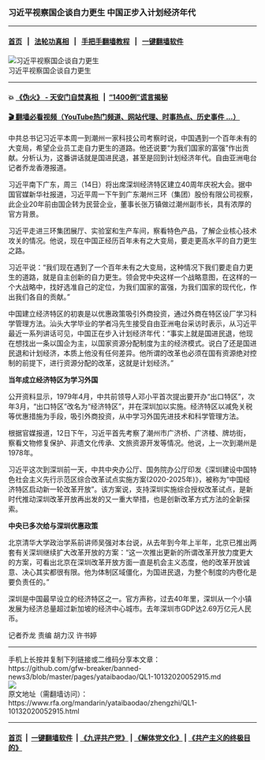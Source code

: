 ### 习近平视察国企谈自力更生  中国正步入计划经济年代
------------------------

#### [首页](https://github.com/gfw-breaker/banned-news3/blob/master/README.md) &nbsp;&nbsp;|&nbsp;&nbsp; [法轮功真相](https://github.com/begood0513/basic/blob/master/README.md)  &nbsp;&nbsp;|&nbsp;&nbsp; [手把手翻墙教程](https://github.com/gfw-breaker/guides/wiki)  &nbsp;&nbsp;|&nbsp;&nbsp; [一键翻墙软件](https://github.com/gfw-breaker/nogfw/blob/master/README.md)  



<div id="headerimg">
 <img alt="习近平视察国企谈自力更生" src="https://www.rfa.org/mandarin/yataibaodao/zhengzhi/xi_mand.jpg/@@images/2fe325e7-2fef-4b89-b338-b29fc87e0166.jpeg" title="习近平视察国企谈自力更生"/>
 <div id="headerimgcontents">
  <div id="headerimgcaption">
   <span>
    习近平视察国企谈自力更生
   </span>
   <!-- zoomattribute -->
  </div>
  <!-- headerimgcaption -->
 </div>
 <!-- headerimagecontents -->
</div>

<hr/>


#### 💥 [《伪火》 - 天安门自焚真相 ](http://158.247.195.190:10000/videos/blog/weihuo.html)&nbsp; |&nbsp; [“1400例”谎言揭秘  ](http://158.247.195.190:10000/videos/blog/jiexi1400.html)

#### [ 🎬  翻墙必看视频（YouTube热门频道、网站代理、时事热点、历史事件 ...）](https://github.com/gfw-breaker/links/blob/master/banned.md)

<div id="storytext">
 <div>
  <div class="slot_header">
  </div>
 </div>
 <p>
  中共总书记习近平本周一到潮州一家科技公司考察时说，中国遇到一个百年未有的大变局，希望企业员工走自力更生的道路。他还说要“为我们国家的富强”作出贡献。分析认为，这番讲话就是国进民退，甚至是回到计划经济年代。自由亚洲电台记者乔龙香港报道。
 </p>
 <p>
 </p>
 <p>
  习近平南下广东，周三（14日）将出席深圳经济特区建立40周年庆祝大会。据中国官媒新华社报道，习近平周一下午到广东潮州三环（集团）股份有限公司视察，此企业20年前由国企转为民营企业，董事长张万镇做过潮州副市长，具有浓厚的官方背景。
 </p>
 <p>
 </p>
 <p>
  习近平走进三环集团展厅、实验室和生产车间，察看特色产品，了解企业核心技术攻关的情况。他说，现在中国正经历百年未有之大变局，要走更高水平的自力更生之路。
 </p>
 <p>
 </p>
 <p>
  习近平说：“我们现在遇到了一个百年未有之大变局，这种情况下我们要走自力更生的道路，就是自主创新的自力更生。领会党中央这样一个战略意图，在这样的一个大战略中，找好选准自己的定位，为我们国家的富强，为我们国家的现代化，作出我们各自的贡献。”
 </p>
 <p>
 </p>
 <p>
  中国建立经济特区的初衷是以优惠政策吸引外商投资，通过外商在特区设厂学习科学管理方法。汕头大学毕业的学者冯先生接受自由亚洲电台采访时表示，从习近平最近一系列讲话可见，中国正在步入计划经济年代：“事实上就是国进民退，他现在想找出一条以国企为主，以国家资源分配制度为主的经济模式。说白了还是国进民退和计划经济，本质上他没有任何差异。他所谓的改革也必须在国有资源绝对控制的前提下，进行资源分配的改革，这就是计划经济。”
 </p>
 <p>
 </p>
 <p>
  <b>
   当年成立经济特区为学习外国
  </b>
 </p>
 <p>
 </p>
 <p>
  公开资料显示，1979年4月，中共前领导人邓小平首次提出要开办“出口特区”，次年3月，“出口特区”改名为“经济特区”，并在深圳加以实施。经济特区以减免关税等优惠措施为手段，吸引外商投资，从中学习外国先进技术和科学管理方法。
 </p>
 <p>
 </p>
 <p>
  根据官媒报道，12日下午，习近平首先考察了潮州市广济桥、广济楼、牌坊街，察看文物修复保护、非遗文化传承、文旅资源开发等情况。他说，上一次到潮州是1978年。
 </p>
 <p>
 </p>
 <p>
  习近平这次到深圳前一天，中共中央办公厅、国务院办公厅印发《深圳建设中国特色社会主义先行示范区综合改革试点实施方案(2020-2025年)》，被称为“中国经济特区启动新一轮改革开放”。该方案说，支持深圳实施综合授权改革试点，是新时代推动深圳改革开放再出发的又一重大举措，也是创新改革方式方法的全新探索。
 </p>
 <p>
 </p>
 <p>
  <b>
   中央已多次给与深圳优惠政策
  </b>
 </p>
 <p>
 </p>
 <p>
  北京清华大学政治学系前讲师吴强对本台说，从去年到今年上半年，北京已推出两套有关深圳继续扩大改革开放的方案：“这一次推出更新的所谓改革开放力度更大的方案，可看出北京在深圳改革开放方面一直是机会主义态度，他的改革开放诚意、决心其实都很有限。他为体制区域僵化，为国进民退，为整个制度的内卷化是要负责任的。”
 </p>
 <p>
 </p>
 <p>
  深圳是中国最早设立的经济特区之一。官方声称，过去40年里，深圳从一个小镇发展为经济总量超过新加坡的经济中心城市。去年深圳市GDP达2.69万亿元人民币。
 </p>
 <p>
 </p>
 <p>
  记者乔龙 责编 胡力汉 许书婷
 </p>
</div>

<hr/>
手机上长按并复制下列链接或二维码分享本文章：<br/>
https://github.com/gfw-breaker/banned-news3/blob/master/pages/yataibaodao/QL1-10132020052915.md <br/>
<a href='https://github.com/gfw-breaker/banned-news3/blob/master/pages/yataibaodao/QL1-10132020052915.md'><img src='https://github.com/gfw-breaker/banned-news3/blob/master/pages/yataibaodao/QL1-10132020052915.md.png'/></a> <br/>
原文地址（需翻墙访问）：https://www.rfa.org/mandarin/yataibaodao/zhengzhi/QL1-10132020052915.html


------------------------
#### [首页](https://github.com/gfw-breaker/banned-news3/blob/master/README.md) &nbsp;|&nbsp; [一键翻墙软件](https://github.com/gfw-breaker/nogfw/blob/master/README.md) &nbsp;| [《九评共产党》](https://github.com/gfw-breaker/9ping.md/blob/master/README.md#九评之一评共产党是什么) | [《解体党文化》](https://github.com/gfw-breaker/jtdwh.md/blob/master/README.md) | [《共产主义的终极目的》](https://github.com/gfw-breaker/gczydzjmd.md/blob/master/README.md)


<img src='http://gfw-breaker.win/banned-news3/pages/yataibaodao/QL1-10132020052915.md' width='0px' height='0px'/>